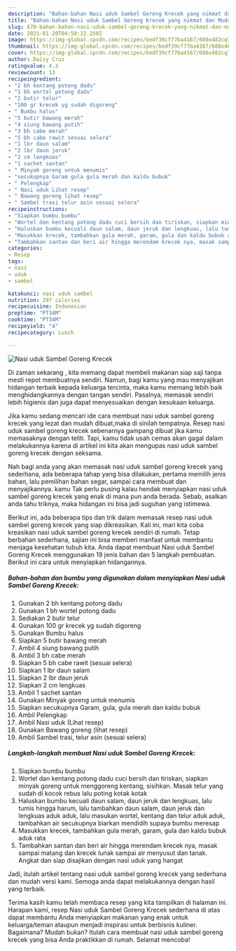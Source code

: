 ```yaml
---
description: "Bahan-bahan Nasi uduk Sambel Goreng Krecek yang nikmat dan Mudah Dibuat"
title: "Bahan-bahan Nasi uduk Sambel Goreng Krecek yang nikmat dan Mudah Dibuat"
slug: 670-bahan-bahan-nasi-uduk-sambel-goreng-krecek-yang-nikmat-dan-mudah-dibuat
date: 2021-01-20T04:50:22.250Z
image: https://img-global.cpcdn.com/recipes/bedf39cf77ba4167/680x482cq70/nasi-uduk-sambel-goreng-krecek-foto-resep-utama.jpg
thumbnail: https://img-global.cpcdn.com/recipes/bedf39cf77ba4167/680x482cq70/nasi-uduk-sambel-goreng-krecek-foto-resep-utama.jpg
cover: https://img-global.cpcdn.com/recipes/bedf39cf77ba4167/680x482cq70/nasi-uduk-sambel-goreng-krecek-foto-resep-utama.jpg
author: Daisy Cruz
ratingvalue: 4.3
reviewcount: 13
recipeingredient:
- "2 bh kentang potong dadu"
- "1 bh wortel potong dadu"
- "2 butir telur"
- "100 gr krecek yg sudah digoreng"
- " Bumbu halus"
- "5 butir bawang merah"
- "4 siung bawang putih"
- "3 bh cabe merah"
- "5 bh cabe rawit sesuai selera"
- "1 lbr daun salam"
- "2 lbr daun jeruk"
- "2 cm lengkuas"
- "1 sachet santan"
- " Minyak goreng untuk menumis"
- "secukupnya Garam gula gula merah dan kaldu bubuk"
- " Pelengkap"
- " Nasi uduk Lihat resep"
- " Bawang goreng lihat resep"
- " Sambel trasi telur asin sesuai selera"
recipeinstructions:
- "Siapkan bumbu bumbu"
- "Wortel dan kentang potong dadu cuci bersih dan tiriskan, siapkan minyak goreng untuk menggoreng kentang, sisihkan. Masak telur yang sudah di kocok rebus lalu poting kotak kotak"
- "Haluskan bumbu kecuali daun salam, daun jeruk dan lengkuas, lalu tumis hingga harum, lalu tambahkan daun salam, daun jeruk dan lengkuas aduk aduk, lalu masukan wortel, kentang dan telur aduk aduk, tambahkan air secukupnya biarkan mendidih supaya bumbu meresap"
- "Masukkan krecek, tambahkan gula merah, garam, gula dan kaldu bubuk aduk rata"
- "Tambahkan santan dan beri air hingga merendam krecek nya, masak sampai matang dan krecek lunak sampai air menyusut dan tanak. Angkat dan siap disajikan dengan nasi uduk yang hangat"
categories:
- Resep
tags:
- nasi
- uduk
- sambel

katakunci: nasi uduk sambel 
nutrition: 297 calories
recipecuisine: Indonesian
preptime: "PT34M"
cooktime: "PT34M"
recipeyield: "4"
recipecategory: Lunch

---
```



![Nasi uduk Sambel Goreng Krecek](https://img-global.cpcdn.com/recipes/bedf39cf77ba4167/680x482cq70/nasi-uduk-sambel-goreng-krecek-foto-resep-utama.jpg)

Di zaman  sekarang , kita memang dapat membeli makanan siap saji tanpa mesti repot membuatnya sendiri. Namun, bagi kamu yang mau menyajikan hidangan terbaik kepada keluarga tercinta, maka kamu memang lebih baik menghidangkannya dengan tangan sendiri. Pasalnya, memasak sendiri lebih higienis dan juga dapat menyesuaikan dengan kesukaan keluarga.

Jika kamu sedang mencari ide cara membuat nasi uduk sambel goreng krecek yang lezat dan mudah dibuat,maka di sinilah tempatnya. Resep nasi uduk sambel goreng krecek  sebenarnya gampang dibuat jika kamu memasaknya dengan teliti. Tapi, kamu tidak usah cemas akan gagal dalam melakukannya 
karena di artikel ini kita akan mengupas nasi uduk sambel goreng krecek dengan seksama.  



Nah bagi anda yang akan memasak nasi uduk sambel goreng krecek yang sederhana, ada beberapa tahap yang bisa dilakukan, pertama memilih jenis bahan, lalu pemilihan bahan segar, sampai cara membuat dan menyajikannya. kamu Tak perlu pusing kalau hendak menyiapkan nasi uduk sambel goreng krecek yang enak di mana pun anda berada. Sebab, asalkan anda  tahu triknya, maka hidangan ini bisa jadi suguhan yang istimewa.

Berikut ini, ada beberapa tips dan trik dalam memasak resep nasi uduk sambel goreng krecek yang siap dikreasikan. Kali ini, mari kita coba kreasikan nasi uduk sambel goreng krecek sendiri di rumah. Tetap berbahan sederhana, sajian ini bisa memberi manfaat untuk membantu menjaga kesehatan tubuh kita. Anda dapat membuat Nasi uduk Sambel Goreng Krecek menggunakan 19 jenis bahan dan 5 langkah pembuatan. Berikut ini cara untuk menyiapkan hidangannya.

<!--inarticleads1-->

##### Bahan-bahan dan bumbu yang digunakan dalam menyiapkan Nasi uduk Sambel Goreng Krecek:

1. Gunakan 2 bh kentang potong dadu
1. Gunakan 1 bh wortel potong dadu
1. Sediakan 2 butir telur
1. Gunakan 100 gr krecek yg sudah digoreng
1. Gunakan  Bumbu halus
1. Siapkan 5 butir bawang merah
1. Ambil 4 siung bawang putih
1. Ambil 3 bh cabe merah
1. Siapkan 5 bh cabe rawit (sesuai selera)
1. Siapkan 1 lbr daun salam
1. Siapkan 2 lbr daun jeruk
1. Siapkan 2 cm lengkuas
1. Ambil 1 sachet santan
1. Gunakan  Minyak goreng untuk menumis
1. Siapkan secukupnya Garam, gula, gula merah dan kaldu bubuk
1. Ambil  Pelengkap
1. Ambil  Nasi uduk (Lihat resep)
1. Gunakan  Bawang goreng (lihat resep)
1. Ambil  Sambel trasi, telur asin (sesuai selera)




<!--inarticleads2-->

##### Langkah-langkah membuat Nasi uduk Sambel Goreng Krecek:

1. Siapkan bumbu bumbu
1. Wortel dan kentang potong dadu cuci bersih dan tiriskan, siapkan minyak goreng untuk menggoreng kentang, sisihkan. Masak telur yang sudah di kocok rebus lalu poting kotak kotak
1. Haluskan bumbu kecuali daun salam, daun jeruk dan lengkuas, lalu tumis hingga harum, lalu tambahkan daun salam, daun jeruk dan lengkuas aduk aduk, lalu masukan wortel, kentang dan telur aduk aduk, tambahkan air secukupnya biarkan mendidih supaya bumbu meresap
1. Masukkan krecek, tambahkan gula merah, garam, gula dan kaldu bubuk aduk rata
1. Tambahkan santan dan beri air hingga merendam krecek nya, masak sampai matang dan krecek lunak sampai air menyusut dan tanak. Angkat dan siap disajikan dengan nasi uduk yang hangat




Jadi, itulah artikel tentang  nasi uduk sambel goreng krecek  yang sederhana dan mudah versi kami. Semoga anda dapat melakukannya dengan hasil yang terbaik. 

Terima kasih kamu telah membaca resep yang kita tampilkan di halaman ini. Harapan kami, resep  Nasi uduk Sambel Goreng Krecek sederhana di atas dapat membantu Anda menyiapkan makanan yang enak untuk keluarga/teman ataupun menjadi inspirasi untuk berbisnis kuliner. Bagaimana? Mudah bukan? Itulah cara membuat nasi uduk sambel goreng krecek yang bisa Anda praktikkan di rumah. Selamat mencoba!

